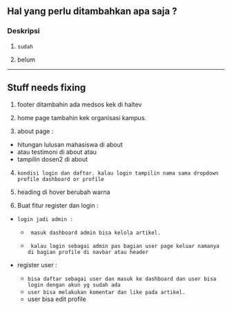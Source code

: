 ## Hal yang perlu ditambahkan apa saja ?

### Deskripsi

1. `sudah`

2. belum

---

## Stuff needs fixing

1. footer ditambahin ada medsos kek di haltev

2. home page tambahin kek organisasi kampus.

3. about page :

- hitungan lulusan mahasiswa di about
- atau testimoni di about atau
- tampilin dosen2 di about

4. `kondisi login dan daftar. kalau login tampilin nama sama dropdown profile dashboard or profile`

5. heading di hover berubah warna

6. Buat fitur register dan login :

- `login jadi admin :`

  - ` masuk dashboard admin bisa kelola artikel.`

  - ` kalau login sebagai admin pas bagian user page keluar namanya di bagian profile di navbar atau header`

- register user :
  - `bisa daftar sebagai user dan masuk ke dashboard dan user bisa login dengan akun yg sudah ada`
  - `user bisa melakukan komentar dan like pada artikel.`
  - user bisa edit profile
